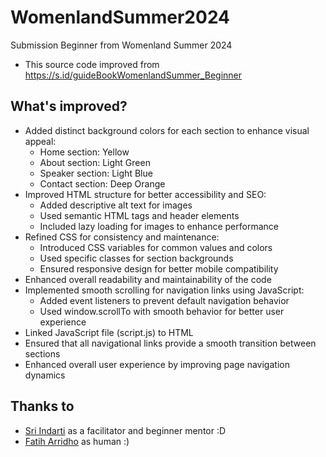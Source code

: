 # WomenlandSummer2024
Submission Beginner from Womenland Summer 2024

- This source code improved from https://s.id/guideBookWomenlandSummer_Beginner

## What's improved?
- Added distinct background colors for each section to enhance visual appeal:
  - Home section: Yellow
  - About section: Light Green
  - Speaker section: Light Blue
  - Contact section: Deep Orange
- Improved HTML structure for better accessibility and SEO:
  - Added descriptive alt text for images
  - Used semantic HTML tags and header elements
  - Included lazy loading for images to enhance performance
- Refined CSS for consistency and maintenance:
  - Introduced CSS variables for common values and colors
  - Used specific classes for section backgrounds
  - Ensured responsive design for better mobile compatibility
- Enhanced overall readability and maintainability of the code
- Implemented smooth scrolling for navigation links using JavaScript:
  - Added event listeners to prevent default navigation behavior
  - Used window.scrollTo with smooth behavior for better user experience
- Linked JavaScript file (script.js) to HTML
- Ensured that all navigational links provide a smooth transition between sections
- Enhanced overall user experience by improving page navigation dynamics

## Thanks to
- <a href="https://www.linkedin.com/in/sriindarti-0312">Sri Indarti</a> as a facilitator and beginner mentor :D
- <a href="https://tih.is-a.dev/">Fatih Arridho</a> as human :)
